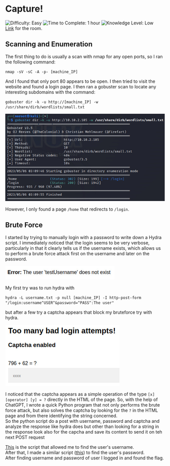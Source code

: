 
# Capture!
![Difficulty: Easy](https://img.shields.io/badge/Difficulty-Easy-green) ![Time to Complete: 1 hour](https://img.shields.io/badge/Time%20to%20Complete-1%20hour-blue) ![Knowledge Level: Low](https://img.shields.io/badge/Knowledge%20Level-Low-yellow)  
[Link](https://tryhackme.com/room/capture) for the room.

## Scanning and Enumeration
The first thing to do is usually a scan with nmap for any open ports, so I ran the following command:

    nmap -sV -sC -A -p- [machine_IP]

And I found that only port 80 appears to be open. I then tried to visit the website and found a login page. I then ran a gobuster scan to locate any interesting subdomains with the command:

    gobuster dir -k -u http://[machine_IP] -w /usr/share/dirb/wordlists/small.txt

![GoBuster Results](images/goBuster_results.jpeg "GoBuster Results")

However, I only found a page `/home` that redirects to `/login`.

## Brute Force
I started by trying to manually login with a password to write down a Hydra script. I immediately noticed that the login seems to be very verbose, particularly in that it clearly tells us if the username exists, which allows us to perform a brute force attack first on the username and later on the password.

![Verbose Login](images/WrongUsername.jpeg "Verbose Login")

My first try was to run hydra with

    hydra -L username.txt -p null [machine_IP] -I http-post-form "/login:username^USER^&password=^PASS^:The user"
  but after a few try a captcha appears that block my bruteforce try with hydra.

![Captcha](images/captcha.jpeg "Captcha")

I noticed that the captcha appears as a simple operation of the type `[x] [operator] [y] = ?` directly in the HTML of the page. So, with the help of ChatGPT, I wrote a quick Python program that not only performs the brute force attack, but also solves the captcha by looking for the `?` in the HTML page and from there identifying the string concerned.  
So the python script do a post with username, password and captcha and analyze the response like hydra does but other than looking for a string in the response look also for the capcha and save its content to send it on teh next POST request  

[This](code/username_bruteforce.py) is the script that allowed me to find the user's username.   
After that, I made a similar script ([this](code/password_bruteforce.py)) to find the user's password.  
After finding username and password of user I logged in and found the flag.

